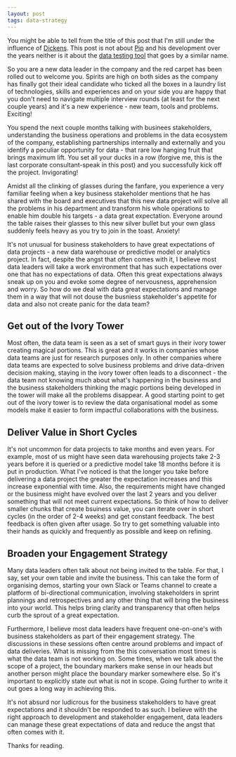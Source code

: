 ```yaml
---
layout: post
tags: data-strategy
---
```


You might be able to tell from the title of this post that I'm still under the influence of [Dickens](https://en.wikipedia.org/wiki/Great_Expectations). This post is not about [Pip](https://en.wikipedia.org/wiki/Pip_(Great_Expectations)) and his development over the years neither is it about the [data testing tool](https://greatexpectations.io/) that goes by a similar name.

So you are a new data leader in the company and the red carpet has been rolled out to welcome you. Spirits are high on both sides as the company has finally got their ideal candidate who ticked all the boxes in a laundry list of technologies, skills and experiences and on your side you are happy that you don't need to navigate multiple interview rounds (at least for the next couple years) and it's a new experience - new team, tools and problems. Exciting! 

You spend the next couple months talking with businees stakeholders, understanding the business operations and problems in the data ecosystem of the company, establishing partnerships internally and externally and you identify a peculiar opportunity for data - that rare low hanging fruit that brings maximum lift.  You set all your ducks in a row (forgive me, this is the last corporate consultant-speak in this post) and you successfully kick off the project. Invigorating!

Amidst all the clinking of glasses during the fanfare, you experience a very familiar feeling when a key business stakeholder mentions that he has shared with the board and executives that this new data project will solve all the problems in his department and transform his whole operations to enable him double his targets - a data great expectation. Everyone around the table raises their glasses to this new silver bullet but your own glass suddenly feels heavy as you try to join in the toast.  Anxiety!

It's not unusual for business stakeholders to have great expectations of data projects - a new data warehouse or predictive model or analytics project. In fact, despite the angst that often comes with it, I believe most data leaders will take a work environment that has such expectations over one that has no expectations of data. Often this great expectations always sneak up on you and evoke some degree of nervousness, apprehension and worry. So how do we deal with data great expectations and manage them in a way that will not douse the busniess stakeholder's appetite for data and also not create panic for the data team?
 

## Get out of the Ivory Tower
Most often, the data team is seen as a set of smart guys in their ivory tower creating magical portions. This is great and it works in companies whose data teams are just for research purposes only. In other companies where data teams are expected to solve business problems and drive data-driven decision making, staying in the ivory tower often leads to a disconnect - the data team not knowing much about what's happening in the business and the business stakeholders thinking the magic portions being developed in the tower will make all the problems disappear. A good starting point to get out of the ivory tower is to review the data organisational model as some models make it easier to form impactful collaborations with the business.

## Deliver Value in Short Cycles
It's not uncommon for data projects to take months and even years. For example, most of us might have seen data warehousing projects take 2-3 years before it is queried or a predictive model take 18 months before it is put in production. What I've noticed is that the longer you take before delivering a data project the greater the expectation increases and this increase exponential with time. Also, the requirements might have changed or the business might have evolved over the last 2 years and you deliver something that will not meet current expectations. So think of how to deliver smaller chunks that create bsuiness value, you can iterate over in short cycles (in the order of 2-4 weeks) and get constant feedback. The best feedback is often given after usage. So try to get something valuable into their hands as quickly and frequently as possible and keep on refining.

## Broaden your Engagement Strategy
Many data leaders often talk about not being invited to the table. For that, I say, set your own table and invite the business. This can take the form of organising demos, starting your own Slack or Teams channel to create a platform of bi-directional communication, involving stakeholders in sprint plannings and retrospectives and any other thing that will bring the business into your world. This helps bring clarity and transparency that often helps curb the sprout of a great expectation.

Furthermore, I believe most data leaders have frequent one-on-one's with business stakeholders as part of their engagement strategy. The discussions in these sessions often centre around problems and impact of data deliveries. What is missing from the this conversation most times is what the data team is not working on. Some times, when we talk about the scope of a project, the boundary markers make sense in our heads but another person might place the boundary marker somewhere else. So it's important to explicitly state out what is not in scope. Going further to write it out goes a long way in achieving this.
 
It's not absurd nor ludicrous for the business stakeholders to have great expectations and it shouldn't be responded to as such. I believe with the right approach to development and stakeholder engagement, data leaders can manage these great expectations of data and reduce the angst that often comes with it. 
 
Thanks for reading.
